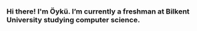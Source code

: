 ### Hi there! I'm Öykü. I’m currently a freshman at Bilkent University studying computer science.

<!--
**oykudemir/oykudemir** is a ✨ _special_ ✨ repository because its `README.md` (this file) appears on your GitHub profile.

Here are some ideas to get you started:


